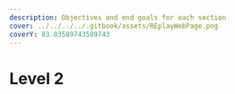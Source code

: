 ```yaml
---
description: Objectives and end goals for each section
cover: ../../../../.gitbook/assets/REplayWebPage.png
coverY: 83.03589743589743
---
```


# Level 2

